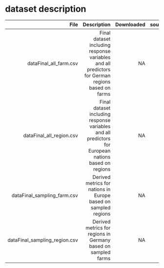 # dataset description
|File        |Description |Downloaded  |source      |
| ----------:| ----------:| ----------:| ----------:|  
|dataFinal_all_farm.csv | Final dataset including response variables and all predictors for German regions based on farms | NA | NA | 
|dataFinal_all_region.csv | Final dataset including response variables and all predictors for European nations based on regions | NA | NA | 
|dataFinal_sampling_farm.csv | Derived metrics for nations in Europe based on sampled regions | NA | NA | 
|dataFinal_sampling_region.csv | Derived metrics for regions in Germany based on sampled farms | NA | NA | 

